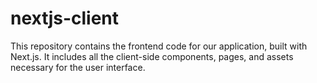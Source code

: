 # nextjs-client

This repository contains the frontend code for our application, built with Next.js. It includes all the client-side components, pages, and assets necessary for the user interface.
